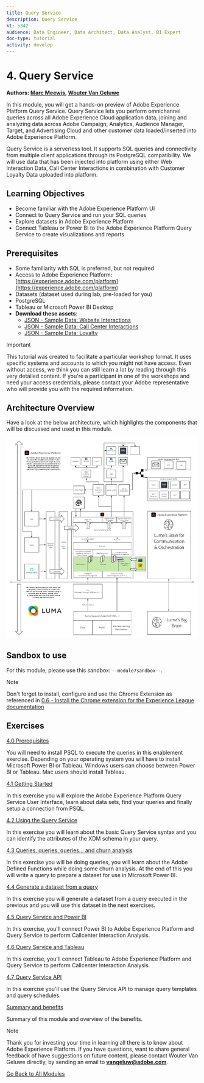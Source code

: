 ```yaml
---
title: Query Service
description: Query Service
kt: 5342
audience: Data Engineer, Data Architect, Data Analyst, BI Expert
doc-type: tutorial
activity: develop
---
```

# 4. Query Service

**Authors: [Marc Meewis](https://www.linkedin.com/in/marcmeewis/), [Wouter Van Geluwe](https://www.linkedin.com/in/woutervangeluwe/)**

In this module, you will get a hands-on preview of Adobe Experience Platform Query Service. Query Service lets you perform omnichannel queries across all Adobe Experience Cloud application data, joining and analyzing data across Adobe Campaign, Analytics, Audience Manager, Target, and Advertising Cloud and other customer data loaded/inserted into Adobe Experience Platform.

Query Service is a serverless tool. It supports SQL queries and connectivity from multiple client applications through its PostgreSQL compatibility.
We will use data that has been injected into platform using either Web Interaction Data, Call Center Interactions in combination with Customer Loyalty Data uploaded into platform.

## Learning Objectives

- Become familiar with the Adobe Experience Platform UI
- Connect to Query Service and run your SQL queries
- Explore datasets in Adobe Experience Platform
- Connect Tableau or Power BI to the Adobe Experience Platform Query Service to create visualizations and reports

## Prerequisites

- Some familiarity with SQL is preferred, but not required
- Access to Adobe Experience Platform: [https://experience.adobe.com/platform](https://experience.adobe.com/platform)
- Datasets (dataset used during lab, pre-loaded for you)
- PostgreSQL
- Tableau or Microsoft Power BI Desktop
- **Download these assets**: 
  - [JSON - Sample Data: Website Interactions](./../../assets/json/m7_ee.json)
  - [JSON - Sample Data: Call Center Interactions](./../../assets/json/m7_callcenter.json)
  - [JSON - Sample Data: Loyalty](./../../assets/json/m7_loyalty.json)

>[!IMPORTANT] 
>
>This tutorial was created to facilitate a particular workshop format. It uses specific systems and accounts to which you might not have access. Even without access, we think you can still learn a lot by reading through this very detailed content. If you're a participant in one of the workshops and need your access credentials, please contact your Adobe representative who will provide you with the required information.

## Architecture Overview

Have a look at the below architecture, which highlights the components that will be discussed and used in this module.

![Architecture Overview](../../assets/images/architecturem7.png)

## Sandbox to use

For this module, please use this sandbox: `--module7sandbox--`.

>[!NOTE]
>
>Don't forget to install, configure and use the Chrome Extension as referenced in [0.6 - Install the Chrome extension for the Experience League documentation](../module0/ex6.md)

## Exercises

[4.0 Prerequisites](./ex0.md)

You will need to install PSQL to execute the queries in this enablement exercise. Depending on your operating system you will have to install Microsoft Power BI or Tableau. Windows users can choose between Power BI or Tableau. Mac users should install Tableau.

[4.1 Getting Started](./ex1.md)

In this exercise you will explore the Adobe Experience Platform Query Service User Interface, learn about data sets, find your queries and finally setup a connection from PSQL.

[4.2 Using the Query Service](./ex2.md)

In this exercise you will learn about the basic Query Service syntax and you can identify the attributes of the XDM schema in your query.

[4.3 Queries, queries, queries...  and churn analysis](./ex3.md)

In this exercise you will be doing queries, you will learn about the Adobe Defined Functions while doing some churn analysis. At the end of this you will write a query to prepare a dataset for use in Microsoft Power BI.

[4.4 Generate a dataset from a query](./ex4.md)

In this exercise you will generate a dataset from a query executed in the previous and you will use this dataset in the next exercises.

[4.5 Query Service and Power BI](./ex5.md)

In this exercise, you'll connect Power BI to Adobe Experience Platform and Query Service to perform Callcenter Interaction Analysis.

[4.6 Query Service and Tableau](./ex6.md)

In this exercise, you'll connect Tableau to Adobe Experience Platform and Query Service to perform Callcenter Interaction Analysis.

[4.7 Query Service API](./ex7.md)

In this exercise you'll use the Query Service API to manage query templates and query schedules.

[Summary and benefits](./summary.md)

Summary of this module and overview of the benefits.

>[!NOTE]
>
>Thank you for investing your time in learning all there is to know about Adobe Experience Platform. If you have questions, want to share general feedback of have suggestions on future content, please contact Wouter Van Geluwe directly, by sending an email to **vangeluw@adobe.com**.

[Go Back to All Modules](../../overview.md)
